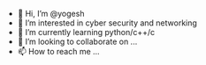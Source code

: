 - 👋 Hi, I’m @yogesh
- 👀 I’m interested in cyber security and networking
- 🌱 I’m currently learning python/c++/c
- 💞️ I’m looking to collaborate on ...
- 📫 How to reach me ...

<!---
yogesh-hack/yogesh-hack is a ✨ special ✨ repository because its `README.md` (this file) appears on your GitHub profile.
You can click the Preview link to take a look at your changes.
--->
